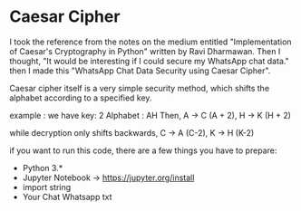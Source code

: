 # Caesar Cipher
I took the reference from the notes on the medium entitled "Implementation of Caesar's Cryptography in Python" written by Ravi Dharmawan. Then I thought, "It would be interesting if I could secure my WhatsApp chat data." then I made this "WhatsApp Chat Data Security using Caesar Cipher".

Caesar cipher itself is a very simple security method, which shifts the alphabet according to a specified key.

example :
we have key: 2
Alphabet : AH
Then, A -> C (A + 2), H -> K (H + 2)

while decryption only shifts backwards, C -> A (C-2), K -> H (K-2)

if you want to run this code, there are a few things you have to prepare:

* Python 3.*
* Jupyter Notebook -> https://jupyter.org/install
* import string
* Your Chat Whatsapp txt
